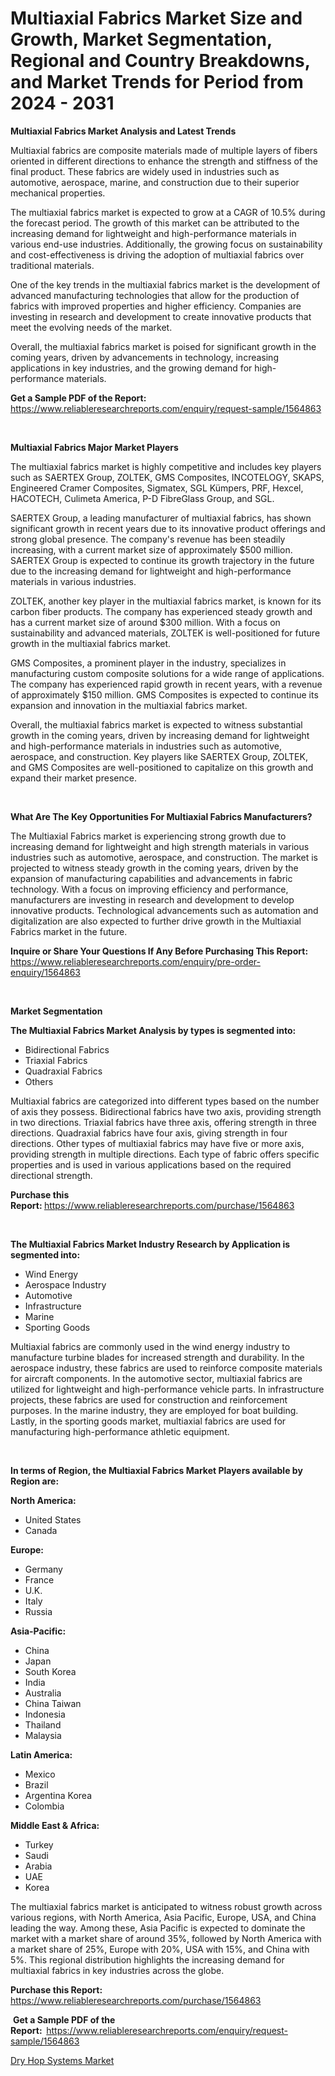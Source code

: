 <p><h1>Multiaxial Fabrics Market Size and Growth, Market Segmentation, Regional and Country Breakdowns, and Market Trends for Period from 2024 -  2031</h1></p><p><strong>Multiaxial Fabrics Market Analysis and Latest Trends</strong></p>
<p><p>Multiaxial fabrics are composite materials made of multiple layers of fibers oriented in different directions to enhance the strength and stiffness of the final product. These fabrics are widely used in industries such as automotive, aerospace, marine, and construction due to their superior mechanical properties.</p><p>The multiaxial fabrics market is expected to grow at a CAGR of 10.5% during the forecast period. The growth of this market can be attributed to the increasing demand for lightweight and high-performance materials in various end-use industries. Additionally, the growing focus on sustainability and cost-effectiveness is driving the adoption of multiaxial fabrics over traditional materials.</p><p>One of the key trends in the multiaxial fabrics market is the development of advanced manufacturing technologies that allow for the production of fabrics with improved properties and higher efficiency. Companies are investing in research and development to create innovative products that meet the evolving needs of the market.</p><p>Overall, the multiaxial fabrics market is poised for significant growth in the coming years, driven by advancements in technology, increasing applications in key industries, and the growing demand for high-performance materials.</p></p>
<p><strong>Get a Sample PDF of the Report:&nbsp;</strong> <a href="https://www.reliableresearchreports.com/enquiry/request-sample/1564863">https://www.reliableresearchreports.com/enquiry/request-sample/1564863</a></p>
<p>&nbsp;</p>
<p><strong>Multiaxial Fabrics Major Market Players</strong></p>
<p><p>The multiaxial fabrics market is highly competitive and includes key players such as SAERTEX Group, ZOLTEK, GMS Composites, INCOTELOGY, SKAPS, Engineered Cramer Composites, Sigmatex, SGL Kümpers, PRF, Hexcel, HACOTECH, Culimeta America, P-D FibreGlass Group, and SGL.</p><p>SAERTEX Group, a leading manufacturer of multiaxial fabrics, has shown significant growth in recent years due to its innovative product offerings and strong global presence. The company's revenue has been steadily increasing, with a current market size of approximately $500 million. SAERTEX Group is expected to continue its growth trajectory in the future due to the increasing demand for lightweight and high-performance materials in various industries.</p><p>ZOLTEK, another key player in the multiaxial fabrics market, is known for its carbon fiber products. The company has experienced steady growth and has a current market size of around $300 million. With a focus on sustainability and advanced materials, ZOLTEK is well-positioned for future growth in the multiaxial fabrics market.</p><p>GMS Composites, a prominent player in the industry, specializes in manufacturing custom composite solutions for a wide range of applications. The company has experienced rapid growth in recent years, with a revenue of approximately $150 million. GMS Composites is expected to continue its expansion and innovation in the multiaxial fabrics market.</p><p>Overall, the multiaxial fabrics market is expected to witness substantial growth in the coming years, driven by increasing demand for lightweight and high-performance materials in industries such as automotive, aerospace, and construction. Key players like SAERTEX Group, ZOLTEK, and GMS Composites are well-positioned to capitalize on this growth and expand their market presence.</p></p>
<p>&nbsp;</p>
<p><strong>What Are The Key Opportunities For Multiaxial Fabrics Manufacturers?</strong></p>
<p><p>The Multiaxial Fabrics market is experiencing strong growth due to increasing demand for lightweight and high strength materials in various industries such as automotive, aerospace, and construction. The market is projected to witness steady growth in the coming years, driven by the expansion of manufacturing capabilities and advancements in fabric technology. With a focus on improving efficiency and performance, manufacturers are investing in research and development to develop innovative products. Technological advancements such as automation and digitalization are also expected to further drive growth in the Multiaxial Fabrics market in the future.</p></p>
<p><strong>Inquire or Share Your Questions If Any Before Purchasing This Report:</strong> <a href="https://www.reliableresearchreports.com/enquiry/pre-order-enquiry/1564863">https://www.reliableresearchreports.com/enquiry/pre-order-enquiry/1564863</a></p>
<p>&nbsp;</p>
<p><strong>Market Segmentation</strong></p>
<p><strong>The Multiaxial Fabrics Market Analysis by types is segmented into:</strong></p>
<p><ul><li>Bidirectional Fabrics</li><li>Triaxial Fabrics</li><li>Quadraxial Fabrics</li><li>Others</li></ul></p>
<p><p>Multiaxial fabrics are categorized into different types based on the number of axis they possess. Bidirectional fabrics have two axis, providing strength in two directions. Triaxial fabrics have three axis, offering strength in three directions. Quadraxial fabrics have four axis, giving strength in four directions. Other types of multiaxial fabrics may have five or more axis, providing strength in multiple directions. Each type of fabric offers specific properties and is used in various applications based on the required directional strength.</p></p>
<p><strong>Purchase this Report:&nbsp;</strong><a href="https://www.reliableresearchreports.com/purchase/1564863">https://www.reliableresearchreports.com/purchase/1564863</a></p>
<p>&nbsp;</p>
<p><strong>The Multiaxial Fabrics Market Industry Research by Application is segmented into:</strong></p>
<p><ul><li>Wind Energy</li><li>Aerospace Industry</li><li>Automotive</li><li>Infrastructure</li><li>Marine</li><li>Sporting Goods</li></ul></p>
<p><p>Multiaxial fabrics are commonly used in the wind energy industry to manufacture turbine blades for increased strength and durability. In the aerospace industry, these fabrics are used to reinforce composite materials for aircraft components. In the automotive sector, multiaxial fabrics are utilized for lightweight and high-performance vehicle parts. In infrastructure projects, these fabrics are used for construction and reinforcement purposes. In the marine industry, they are employed for boat building. Lastly, in the sporting goods market, multiaxial fabrics are used for manufacturing high-performance athletic equipment.</p></p>
<p>&nbsp;</p>
<p><strong>In terms of Region, the Multiaxial Fabrics Market Players available by Region are:</strong></p>
<p>
    <p> <strong> North America: </strong>
        <ul>
            <li>United States</li>
            <li>Canada</li>
        </ul>
        </p> 
    <p> <strong> Europe: </strong>
        <ul>
            <li>Germany</li>
            <li>France</li>
            <li>U.K.</li>
            <li>Italy</li>
            <li>Russia</li>
        </ul>
        </p> 
    <p> <strong> Asia-Pacific: </strong>
        <ul>
            <li>China</li>
            <li>Japan</li>
            <li>South Korea</li>
            <li>India</li>
            <li>Australia</li>
            <li>China Taiwan</li>
            <li>Indonesia</li>
            <li>Thailand</li>
            <li>Malaysia</li>
        </ul>
        </p> 
    <p> <strong> Latin America: </strong>
        <ul>
            <li>Mexico</li>
            <li>Brazil</li>
            <li>Argentina Korea</li>
            <li>Colombia</li>
        </ul>
        </p> 
    <p> <strong> Middle East & Africa: </strong>
        <ul>
            <li>Turkey</li>
            <li>Saudi</li>
            <li>Arabia</li>
            <li>UAE</li>
            <li>Korea</li>
        </ul>
    </p>
    </p>
<p><p>The multiaxial fabrics market is anticipated to witness robust growth across various regions, with North America, Asia Pacific, Europe, USA, and China leading the way. Among these, Asia Pacific is expected to dominate the market with a market share of around 35%, followed by North America with a market share of 25%, Europe with 20%, USA with 15%, and China with 5%. This regional distribution highlights the increasing demand for multiaxial fabrics in key industries across the globe.</p></p>
<p><strong>Purchase this Report: </strong><a href="https://www.reliableresearchreports.com/purchase/1564863">https://www.reliableresearchreports.com/purchase/1564863</a></p>
<p>&nbsp;<strong>Get a Sample PDF of the Report:&nbsp;&nbsp;</strong><a href="https://www.reliableresearchreports.com/enquiry/request-sample/1564863">https://www.reliableresearchreports.com/enquiry/request-sample/1564863</a></p>
<p><strong></strong></p>
<p><p><a href="https://crocus-run-b5a.notion.site/Dry-Hop-Systems-Market-Size-Focuses-on-Market-Dynamics-In-Depth-Analysis-and-Future-Projections-of--6f876e39c4664fd3b7622a277e863612">Dry Hop Systems Market</a></p></p>